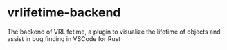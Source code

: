# vrlifetime-backend
The backend of VRLifetime, a plugin to visualize the lifetime of objects and assist in bug finding in VSCode for Rust
